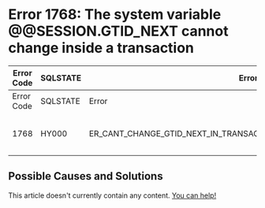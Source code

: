 
# Error 1768: The system variable @@SESSION.GTID_NEXT cannot change inside a transaction


| Error Code | SQLSTATE | Error | Description |
| --- | --- | --- | --- |
| Error Code | SQLSTATE | Error | Description |
| 1768 | HY000 | ER_CANT_CHANGE_GTID_NEXT_IN_TRANSACTION_WHEN_GTID_NEXT_LIST_IS_NULL | The system variable @@SESSION.GTID_NEXT cannot change inside a transaction. |




## Possible Causes and Solutions


This article doesn't currently contain any content. [You can help!](/en/writing-and-editing-knowledge-base-articles/)

